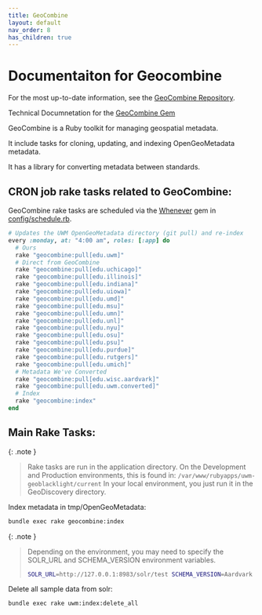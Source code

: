 ```yaml
---
title: GeoCombine
layout: default
nav_order: 8
has_children: true
---
```


# Documentaiton for Geocombine

For the most up-to-date information, see the
[GeoCombine Repository](https://github.com/OpenGeoMetadata/GeoCombine).

Technical Documnetation for the 
[GeoCombine Gem](https://www.rubydoc.info/gems/geo_combine/0.1.0/GeoCombine)

GeoCombine is a Ruby toolkit for managing geospatial metadata.

It include tasks for cloning, updating, and indexing OpenGeoMetadata metadata.

It has a library for converting metadata between standards.

## CRON job rake tasks related to GeoCombine:

GeoCombine rake tasks are scheduled via the [Whenever](https://uwm-libraries.github.io/GeoDiscovery-Documentation/docs/dependencies.html#whenever)
gem in [config/schedule.rb](https://github.com/UWM-Libraries/GeoDiscovery/blob/main/config/schedule.rb).

```ruby
# Updates the UWM OpenGeoMetadata directory (git pull) and re-index
every :monday, at: "4:00 am", roles: [:app] do
  # Ours
  rake "geocombine:pull[edu.uwm]"
  # Direct from GeoCombine
  rake "geocombine:pull[edu.uchicago]"
  rake "geocombine:pull[edu.illinois]"
  rake "geocombine:pull[edu.indiana]"
  rake "geocombine:pull[edu.uiowa]"
  rake "geocombine:pull[edu.umd]"
  rake "geocombine:pull[edu.msu]"
  rake "geocombine:pull[edu.umn]"
  rake "geocombine:pull[edu.unl]"
  rake "geocombine:pull[edu.nyu]"
  rake "geocombine:pull[edu.osu]"
  rake "geocombine:pull[edu.psu]"
  rake "geocombine:pull[edu.purdue]"
  rake "geocombine:pull[edu.rutgers]"
  rake "geocombine:pull[edu.umich]"
  # Metadata We've Converted
  rake "geocombine:pull[edu.wisc.aardvark]"
  rake "geocombine:pull[edu.uwm.converted]"
  # Index
  rake "geocombine:index"
end
```

## Main Rake Tasks:

{: .note }
> Rake tasks are run in the application directory. On the Development and Production environments, this is found in:
> `/var/www/rubyapps/uwm-geoblacklight/current`
> In your local environment, you just run it in the GeoDiscovery directory.
>

Index metadata in tmp/OpenGeoMetadata:

```bash
bundle exec rake geocombine:index
```

{: .note }
> Depending on the environment, you may need to specify the SOLR_URL and SCHEMA_VERSION environment variables.
>
> ```bash
>SOLR_URL=http://127.0.0.1:8983/solr/test SCHEMA_VERSION=Aardvark bundle exec rake geocombine:index
>```
>

Delete all sample data from solr:

```bash
bundle exec rake uwm:index:delete_all
```
